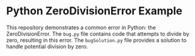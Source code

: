 # Python ZeroDivisionError Example
This repository demonstrates a common error in Python: the ZeroDivisionError. The `bug.py` file contains code that attempts to divide by zero, resulting in this error.  The `bugSolution.py` file provides a solution to handle potential division by zero.